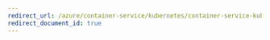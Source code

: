 ```yaml
---
redirect_url: /azure/container-service/kubernetes/container-service-kubernetes-sysdig
redirect_document_id: true
---
```

